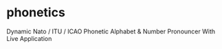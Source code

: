 # phonetics
Dynamic Nato / ITU / ICAO Phonetic Alphabet &amp; Number Pronouncer With Live Application

